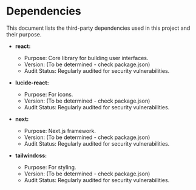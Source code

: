 # Dependencies

This document lists the third-party dependencies used in this project and their purpose.

- **react:**

  - Purpose: Core library for building user interfaces.
  - Version: (To be determined - check package.json)
  - Audit Status: Regularly audited for security vulnerabilities.

- **lucide-react:**

  - Purpose: For icons.
  - Version: (To be determined - check package.json)
  - Audit Status: Regularly audited for security vulnerabilities.

- **next:**

  - Purpose: Next.js framework.
  - Version: (To be determined - check package.json)
  - Audit Status: Regularly audited for security vulnerabilities.

- **tailwindcss:**
  - Purpose: For styling.
  - Version: (To be determined - check package.json)
  - Audit Status: Regularly audited for security vulnerabilities.
